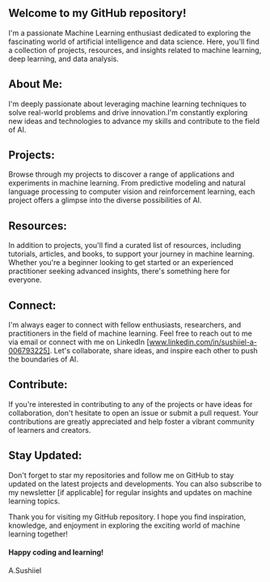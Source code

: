 ## Welcome to my GitHub repository! 
I'm a passionate Machine Learning enthusiast dedicated to exploring the fascinating world of artificial intelligence and data science. Here, you'll find a collection of projects, resources, and insights related to machine learning, deep learning, and data analysis.

## About Me:
I'm deeply passionate about leveraging machine learning techniques to solve real-world problems and drive innovation.I'm constantly exploring new ideas and technologies to advance my skills and contribute to the field of AI.

## Projects:
Browse through my projects to discover a range of applications and experiments in machine learning. From predictive modeling and natural language processing to computer vision and reinforcement learning, each project offers a glimpse into the diverse possibilities of AI.

## Resources:
In addition to projects, you'll find a curated list of resources, including tutorials, articles, and books, to support your journey in machine learning. Whether you're a beginner looking to get started or an experienced practitioner seeking advanced insights, there's something here for everyone.

## Connect:
I'm always eager to connect with fellow enthusiasts, researchers, and practitioners in the field of machine learning. Feel free to reach out to me via email or connect with me on LinkedIn [www.linkedin.com/in/sushiiel-a-006793225]. Let's collaborate, share ideas, and inspire each other to push the boundaries of AI.

## Contribute:
If you're interested in contributing to any of the projects or have ideas for collaboration, don't hesitate to open an issue or submit a pull request. Your contributions are greatly appreciated and help foster a vibrant community of learners and creators.

## Stay Updated:
Don't forget to star my repositories and follow me on GitHub to stay updated on the latest projects and developments. You can also subscribe to my newsletter [if applicable] for regular insights and updates on machine learning topics.

Thank you for visiting my GitHub repository. I hope you find inspiration, knowledge, and enjoyment in exploring the exciting world of machine learning together!

#### Happy coding and learning!
A.Sushiiel
